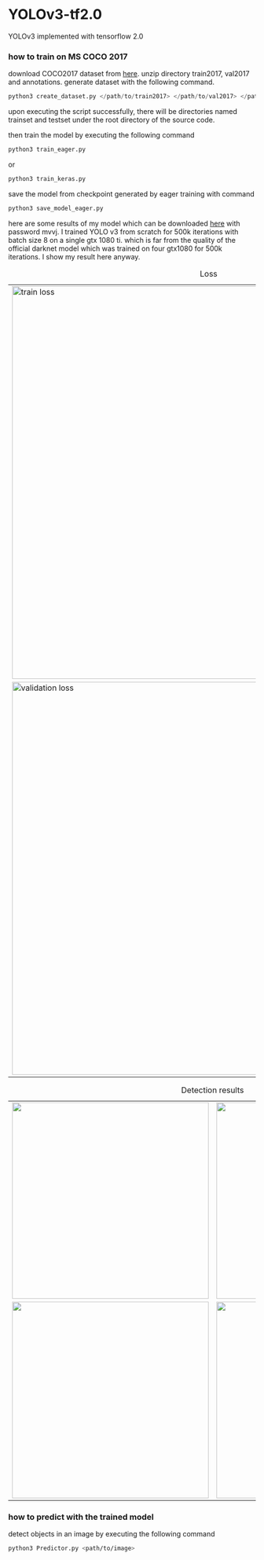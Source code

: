 # YOLOv3-tf2.0

YOLOv3 implemented with tensorflow 2.0

### how to train on MS COCO 2017

download COCO2017 dataset from [here](https://cocodataset.org/). unzip directory train2017, val2017 and annotations. generate dataset with the following command.

```python
python3 create_dataset.py </path/to/train2017> </path/to/val2017> </path/to/annotations>
```

upon executing the script successfully, there will be directories named trainset and testset under the root directory of the source code.

then train the model by executing the following command

```Bash
python3 train_eager.py
```
or
```Bash
python3 train_keras.py
```

save the model from checkpoint generated by eager training with command 

```bash
python3 save_model_eager.py
```

here are some results of my model which can be downloaded [here](https://pan.baidu.com/s/1QEqUUsRhHmUMij-jyA2EFg) with password mvvj. I trained YOLO v3 from scratch for 500k iterations with batch size 8 on a single gtx 1080 ti. which is far from the quality of the official darknet model which was trained on four gtx1080 for 500k iterations. I show my result here anyway.

<p align="center">
  <table>  
    <caption>Loss</caption>
    <tr><td><img src="pics/train_loss.png" alt="train loss" width="800" /></td></tr>
    <tr><td><img src="pics/validation_loss.png" alt="validation loss" width="800" /></td></tr>
  </table>
</p>
<p align="center">
 <table>
    <caption>Detection results</caption>
    <tr>
      <td><img src="pics/detection1.png" width="400" /></td>
      <td><img src="pics/detection2.png" width="400" /></td>
    </tr>
    <tr>
      <td><img src="pics/detection3.png" width="400" /></td>
      <td><img src="pics/detection4.png" width="400" /></td>
    </tr>
  </table>
</p>

### how to predict with the trained model

detect objects in an image by executing the following command

```bash
python3 Predictor.py <path/to/image>
```

